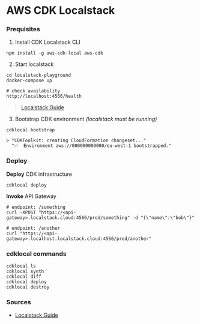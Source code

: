 # AWS CDK Localstack 

### Prequisites
1. Install CDK Localstack CLI
```shell
npm install -g aws-cdk-local aws-cdk
```
2. Start localstack 
```shell
cd localstack-playground
docker-compose up

# check availability
http://localhost:4566/health
```
> [Localstack Guide](https://github.com/HakimiX/localstack-playground)

3. Bootstrap CDK environment _(localstack must be running)_
```shell
cdklocal bootstrap

> "CDKToolkit: creating CloudFormation changeset..."
  "✅  Environment aws://000000000000/eu-west-1 bootstrapped."
```

### Deploy 
**Deploy** CDK infrastructure 
```shell
cdklocal deploy
```
**Invoke** API Gateway
```shell
# endpoint: /something 
curl -XPOST "https://<api-gateway>.localstack.cloud:4566/prod/something" -d "{\"name\":\"bob\"}"

# endpoint: /another
curl "https://<api-gateway>.localhost.localstack.cloud:4566/prod/another"
```


### cdklocal commands
```shell
cdklocal ls
cdklocal synth
cdklocal diff
cdklocal deploy
cdklocal destroy
```

### Sources

* [Localstack Guide](https://dev.to/_mikigraf/localstack-cdk-local-aws-development-58ff)